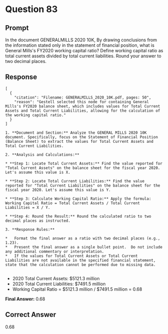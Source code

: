 # Question 83

## Prompt

In the document GENERALMILLS 2020 10K, By drawing conclusions from the information stated only in the statement of financial position, what is General Mills's FY2020 working capital ratio? Define working capital ratio as total current assets divided by total current liabilities. Round your answer to two decimal places.

## Response

```results
[
  {
    "citation": "Filename: GENERALMILLS_2020_10K.pdf, pages: 50",
    "reason": "Gestell selected this node for containing General Mills's FY2020 balance sheet, which includes values for Total Current Assets and Total Current Liabilities, allowing for the calculation of the working capital ratio."
  }
]
```

```cot
1. **Document and Section:** Analyze the GENERAL MILLS 2020 10K document. Specifically, focus on the Statement of Financial Position (Balance Sheet) to extract the values for Total Current Assets and Total Current Liabilities.

2. **Analysis and Calculations:**

* **Step 1: Locate Total Current Assets:** Find the value reported for "Total Current Assets" on the balance sheet for the fiscal year 2020.  Let's assume this value is X.

* **Step 2: Locate Total Current Liabilities:** Find the value reported for "Total Current Liabilities" on the balance sheet for the fiscal year 2020. Let's assume this value is Y.

* **Step 3: Calculate Working Capital Ratio:** Apply the formula: Working Capital Ratio = Total Current Assets / Total Current Liabilities = X / Y.

* **Step 4: Round the Result:** Round the calculated ratio to two decimal places as instructed.

3. **Response Rules:**

*   Format the final answer as a ratio with two decimal places (e.g., 1.23).
*   Present the final answer as a single bullet point.  Do not include any additional commentary or interpretation.
*   If the values for Total Current Assets or Total Current Liabilities are not available in the specified financial statement, state that the calculation cannot be performed due to missing data.


```

- 2020 Total Current Assets: $5121.3 million
- 2020 Total Current Liabilities: $7491.5 million
- Working Capital Ratio = $5121.3 million / $7491.5 million = 0.68

**Final Answer:** 0.68

## Correct Answer

0.68
